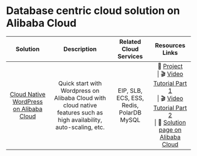 # Database centric cloud solution on Alibaba Cloud

| Solution | Description | Related Cloud Services | Resources Links |
| :------: | :---------: | :--------------------: | :------------: |
| [Cloud Native WordPress on Alibaba Cloud](https://github.com/alibabacloud-howto/solution-cloud-native-web-hosting) | Quick start with Wordpress on Alibaba Cloud with cloud native features such as high availability, auto-scaling, etc. | EIP, SLB, ECS, ESS, Redis, PolarDB MySQL | :custard: [Project](https://github.com/alibabacloud-howto/solution-cloud-native-web-hosting) <br> &#124; :clapper: [Video Tutorial Part 1](https://www.youtube.com/watch?v=TnWaGHBxPuw) <br> &#124; :clapper: [Video Tutorial Part 2](https://www.youtube.com/watch?v=POQ_nxjnIYM) <br> &#124; :beginner: [Solution page on Alibaba Cloud](https://www.alibabacloud.com/architecture/solution-implementation/building-auto-scaling-wordpress-website-on-alibaba-cloud)